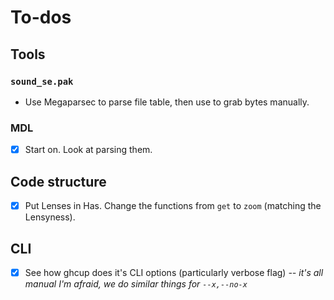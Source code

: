 # To-dos
## Tools
### `sound_se.pak`
  * Use Megaparsec to parse file table, then use to grab bytes manually.

### MDL
  * [x] Start on. Look at parsing them.

## Code structure
  * [x] Put Lenses in Has. Change the functions from `get` to `zoom` (matching
        the Lensyness).

## CLI
  * [x] See how ghcup does it's CLI options (particularly verbose flag)
    *-- it's all manual I'm afraid, we do similar things for `--x,--no-x`*

